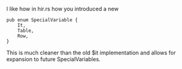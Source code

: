 
I like how in hir.rs how you introduced a new

```
pub enum SpecialVariable {
    It,
    Table,
    Row,
}
```

This is much cleaner than the old $it implementation and allows for
expansion to future SpecialVariables.
